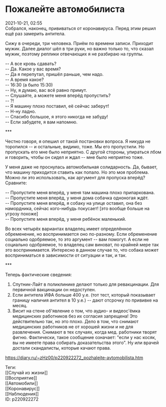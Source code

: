 Пожалейте автомобилиста
========================

   
 2021-10-21, 02:55   
  Собрался, наконец, прививаться от коронавируса. Перед этим решил ещё раз замерить антитела.   
   
 Сижу в очереди, три человека. Приём по времени записи. Приходит мужик. Далее диалог шёл в три руки, но важно только то, что сказал мужик, поэтому реплики отвечающих я не разбираю на группы.   
   
 -- А все кровь сдавать?   
 -- Да. Какое у вас время?   
 -- Да я перепутал, пришёл раньше, чем надо.   
 -- А время какое?   
 -- 16:30 (а было 15:30)   
 -- Ну, я думаю, вас всё равно примут.   
 -- Слушайте, а можете меня вперёд пропустить?   
 -- ?!   
 -- Я машину плохо поставил, её сейчас заберут!   
 -- Н-ну ладно.   
 -- Спасибо большое, я этого никогда не забуду!   
 -- Если забудете, я вам напомню.   
   
 \*\*\*   
   
 Честно говоря, я опешил от такой постановки вопроса. Я никуда не торопился -- и остальные, видимо, тоже. Мы его пропустили. Но пропускать его мне было неприятно. С другой стороны, упираться лбом и говорить, чтобы он сидел и ждал -- мне было неприятно тоже.   
   
 У меня даже не проснулась автомобильная солидарность. Да, бывает, что машину приходится ставить как попало. Но это моя проблема. Можно ли это использовать, как аргумент для пропуска вперёд? Сравните:   
   
 -- Пропустите меня вперёд, у меня там машина плохо припаркована.   
 -- Пропустите меня вперёд, у меня дома собачка одноногая ждёт.   
 -- Пропустите меня вперёд, я собаку на улице оставил, она без намордника, сейчас кого-нибудь покусает! [это вообще больше на угрозу похоже]   
 -- Пропустите меня вперёд, у меня ребёнок маленький.   
   
 Во всех четырёх вариантах владелец имеет определённое обременение, но воспринимается оно по-разному. Если обременение социально одобряемое, то это аргумент -- вам помогут. А если не социально одобряемое, то владелец сам виноват, по крайней мере так это воспринимается. Интересно в данном случае то, что собака может восприниматься в зависимости от ситуации и так, и так.   
   
 \*\*\*   
   
 Теперь фактические сведения:   
 1. Спутник-Лайт в поликлинике делают только для ревакцинации. Для первичной вакцинации он недоступен.   
 2. Если антитела ИФА больше 400 у.е. (тот тест, который показывает границу наличия антител в 10 у.е.) -- дают отсрочку по прививке на месяц.   
 3. Висит на стене об'явление о том, что аудио- и видеос'ёмка медицинских работников без их согласия запрещена! Это действительно так, но это плохо. Дело в том, что снимают медицинских работников не от хорошей жизни и не для развлечения. Снимают в тех случаях, когда мед. работники творят фигню. Фактически, такое сообщение означает: "если у нас косяк, вы не имеете права собирать доказательства этого". Ну или врачей достали скандалисты, которые качают права.   
    
 <https://diary.ru/~zHz00/p220922272_pozhalejte-avtomobilista.htm>   
   
 Теги:   
 [[Случай из жизни]]   
 [[Восприятие]]   
 [[Автомобили]]   
 [[Коронавирус]]   
 [[Наблюдения]]   
 ID: p220922272